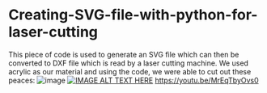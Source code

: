 # Creating-SVG-file-with-python-for-laser-cutting
This piece of code is used to generate an SVG file which can then be converted to DXF file which is read by a laser cutting machine.
We used acrylic as our material and using the code, we were able to cut out these peaces:
![image](https://user-images.githubusercontent.com/69972019/158946812-15d68fe9-e89d-4478-8cc8-4dfab0f30324.png)
[![IMAGE ALT TEXT HERE](https://user-images.githubusercontent.com/69972019/158947253-7feb854c-ceaa-4f53-ba9b-b4cccb134f71.jpeg)](https://youtu.be/MrEqTbyOvs0)
https://youtu.be/MrEqTbyOvs0
